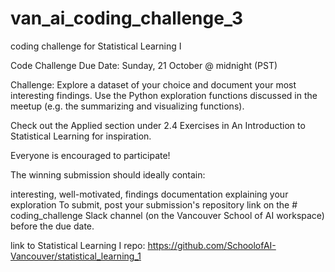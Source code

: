 # van_ai_coding_challenge_3
coding challenge for Statistical Learning I

Code Challenge
Due Date: Sunday, 21 October @ midnight (PST)

Challenge: Explore a dataset of your choice and document your most interesting findings. Use the Python exploration functions discussed in the meetup (e.g. the summarizing and visualizing functions).

Check out the Applied section under 2.4 Exercises in An Introduction to Statistical Learning for inspiration.

Everyone is encouraged to participate!

The winning submission should ideally contain:

interesting, well-motivated, findings
documentation explaining your exploration
To submit, post your submission's repository link on the # coding_challenge Slack channel (on the Vancouver School of AI workspace) before the due date.

link to Statistical Learning I repo: https://github.com/SchoolofAI-Vancouver/statistical_learning_1
